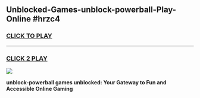 
## Unblocked-Games-unblock-powerball-Play-Online #hrzc4
<h3>
<a href="https://news.freeplayer.one?title=unblock-powerball&ref=3">CLICK TO PLAY</a></h3>
<hr>

<h3>
<a href="https://news.freeplayer.one?title=unblock-powerball&ref=3">CLICK 2 PLAY</a>
  
</h3>

<a href="https://news.freeplayer.one?title=unblock-powerball&ref=3"><img src="https://clearcache.store/games.png"></a>


**unblock-powerball games unblocked: Your Gateway to Fun and Accessible Online Gaming**
